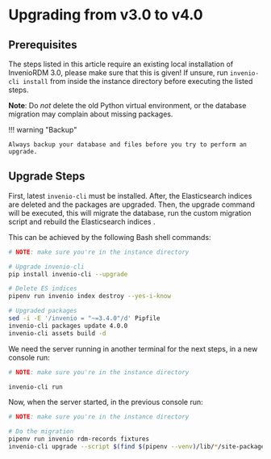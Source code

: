 # Upgrading from v3.0 to v4.0


## Prerequisites

The steps listed in this article require an existing local installation of InvenioRDM 3.0, please make sure that this is given!
If unsure, run `invenio-cli install` from inside the instance directory before executing the listed steps.

**Note**: Do *not* delete the old Python virtual environment, or the database migration may complain about missing packages.

!!! warning "Backup"

    Always backup your database and files before you try to perform an upgrade.


## Upgrade Steps

First, latest `invenio-cli` must be installed. After, the Elasticsearch indices are deleted and the packages are upgraded. Then, the upgrade command will be executed, this will migrate the database, run the custom migration script and rebuild the Elasticsearch indices .

This can be achieved by the following Bash shell commands:

~~~bash
# NOTE: make sure you're in the instance directory

# Upgrade invenio-cli
pip install invenio-cli --upgrade

# Delete ES indices
pipenv run invenio index destroy --yes-i-know

# Upgraded packages
sed -i -E '/invenio = "~=3.4.0"/d' Pipfile
invenio-cli packages update 4.0.0
invenio-cli assets build -d
~~~

We need the server running in another terminal for the next steps, in a new console run:

~~~bash
# NOTE: make sure you're in the instance directory

invenio-cli run
~~~

Now, when the server started, in the previous console run:

~~~bash
# NOTE: make sure you're in the instance directory

# Do the migration
pipenv run invenio rdm-records fixtures
invenio-cli upgrade --script $(find $(pipenv --venv)/lib/*/site-packages/invenio_app_rdm -name migrate_3_0_to_4_0.py)
~~~
